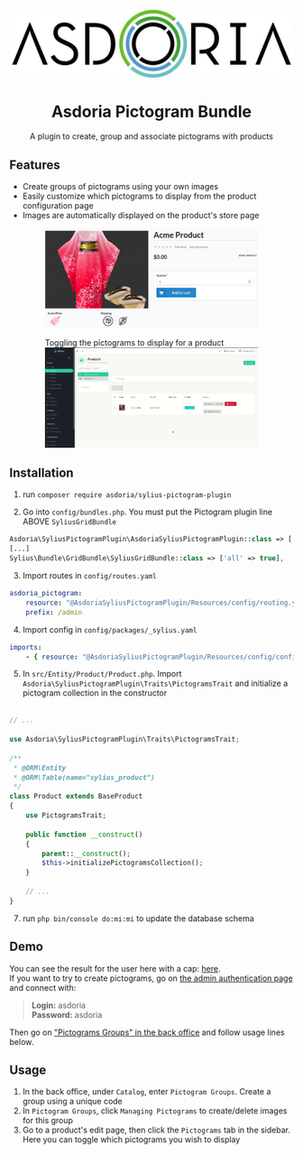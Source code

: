 <p align="center">
</p>

![Example of a product's pictograms customization](doc/asdoria.jpg)

<h1 align="center">Asdoria Pictogram Bundle</h1>

<p align="center">A plugin to create, group and associate pictograms with products</p>

## Features

+ Create groups of pictograms using your own images
+ Easily customize which pictograms to display from the product configuration page
+ Images are automatically displayed on the product's store page

<div style="max-width: 75%; height: auto; margin: auto">

![Example of a product's pictograms customization](doc/product.jpg)

</div>


<div style="max-width: 75%; height: auto; margin: auto">

Toggling the pictograms to display for a product
![Example of a product's pictograms customization](doc/product.gif)

</div>

## Installation

1. run `composer require asdoria/sylius-pictogram-plugin`


2. Go into `config/bundles.php`. You must put the Pictogram plugin line ABOVE `SyliusGridBundle`

```PHP
Asdoria\SyliusPictogramPlugin\AsdoriaSyliusPictogramPlugin::class => ['all' => true],
[...]
Sylius\Bundle\GridBundle\SyliusGridBundle::class => ['all' => true],
```

3. Import routes in `config/routes.yaml`

```yaml
asdoria_pictogram:
    resource: "@AsdoriaSyliusPictogramPlugin/Resources/config/routing.yaml"
    prefix: /admin
```

4. Import config in `config/packages/_sylius.yaml`
```yaml
imports:
    - { resource: "@AsdoriaSyliusPictogramPlugin/Resources/config/config.yaml"}
```
5. In `src/Entity/Product/Product.php`. Import `Asdoria\SyliusPictogramPlugin\Traits\PictogramsTrait` and initialize a pictogram collection in the constructor

```PHP

// ...

use Asdoria\SyliusPictogramPlugin\Traits\PictogramsTrait;

/**
 * @ORM\Entity
 * @ORM\Table(name="sylius_product")
 */
class Product extends BaseProduct
{
    use PictogramsTrait;

    public function __construct()
    {
        parent::__construct();
        $this->initializePictogramsCollection();
    }
    
    // ...
}
```
7. run `php bin/console do:mi:mi` to update the database schema

## Demo

You can see the result for the user here with a cap: [here](https://demo-sylius.asdoria.fr/en_US/products/knitted-wool-blend-green-cap). <br>
If you want to try to create pictograms, go on [the admin authentication page](https://demo-sylius.asdoria.fr/admin/) and connect with:
> **Login:** asdoria <br>
> **Password:** asdoria
> 
Then go on ["Pictograms Groups" in the back office](https://demo-sylius.asdoria.fr/admin/pictogram-groups/) and follow usage lines below.

## Usage

1. In the back office, under `Catalog`, enter `Pictogram Groups`. Create a group using a unique code
2. In `Pictogram Groups`, click `Managing Pictograms` to create/delete images for this group
3. Go to a product's edit page, then click the `Pictograms` tab in the sidebar. Here you can toggle which pictograms you wish to display



